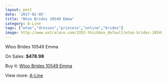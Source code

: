 ```yaml
---
layout: post
date: '2017-02-05'
title: "Wtoo Brides 10549 Emma"
category: A-Line
tags: ["wtoo","dresses","princess","online","brides"]
image: http://www.extralace.com/3352-thickbox_default/wtoo-brides-10549-emma.jpg
---
```

Wtoo Brides 10549 Emma

On Sales: **$478.98**
<a href="https://www.extralace.com/a-line/1585-wtoo-brides-10549-emma.html"><amp-img layout="responsive" width="600" height="600" src="//www.extralace.com/3352-thickbox_default/wtoo-brides-10549-emma.jpg" alt="Wtoo Brides 10549 Emma 0" /></a>
<a href="https://www.extralace.com/a-line/1585-wtoo-brides-10549-emma.html"><amp-img layout="responsive" width="600" height="600" src="//www.extralace.com/3353-thickbox_default/wtoo-brides-10549-emma.jpg" alt="Wtoo Brides 10549 Emma 1" /></a>

Buy it: [Wtoo Brides 10549 Emma](https://www.extralace.com/a-line/1585-wtoo-brides-10549-emma.html "Wtoo Brides 10549 Emma")

View more: [A-Line](https://www.extralace.com/2-a-line "A-Line")